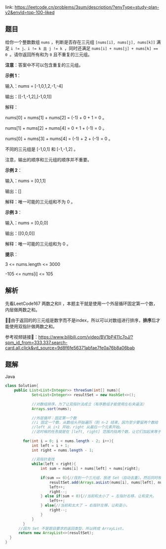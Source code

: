 link: https://leetcode.cn/problems/3sum/description/?envType=study-plan-v2&envId=top-100-liked

## 题目
给你一个整数数组 `nums` ，判断是否存在三元组 `[nums[i], nums[j], nums[k]]` 满足 `i != j、i != k 且 j != k `，同时还满足 `nums[i] + nums[j] + nums[k] == 0 `。请你返回所有和为 `0` 且不重复的三元组。

**注意**：答案中不可以包含重复的三元组。

**示例 1**：

输入：nums = [-1,0,1,2,-1,-4]

输出：[[-1,-1,2],[-1,0,1]]

解释：

nums[0] + nums[1] + nums[2] = (-1) + 0 + 1 = 0 。

nums[1] + nums[2] + nums[4] = 0 + 1 + (-1) = 0 。

nums[0] + nums[3] + nums[4] = (-1) + 2 + (-1) = 0 。

不同的三元组是 [-1,0,1] 和 [-1,-1,2] 。

注意，输出的顺序和三元组的顺序并不重要。

**示例 2**：

输入：nums = [0,1,1]

输出：[]

解释：唯一可能的三元组和不为 0 。

**示例 3**：

输入：nums = [0,0,0]

输出：[[0,0,0]]

解释：唯一可能的三元组和为 0 。

**提示**：

3 <= nums.length <= 3000

-105 <= nums[i] <= 105

## 解析
先看LeetCode167 两数之和II ，本题主干就是使用一个外层循环固定第一个数，内层做两数之和。

👩‍💻由于返回的的三元组是数字而不是index，所以可以对数组进行排序，**排序**后才能使用双指针做两数之和。

参考视频链接🔗：https://www.bilibili.com/video/BV1bP411c7oJ/?spm_id_from=333.337.search-card.all.click&vd_source=9d8f6fe56371abfae7fe0a76b8a06bab
## 题解
Java
```java
class Solution{
  	public List<List<Integer>> threeSum(int[] nums){
    		Set<List<Integer>> resultSet = new HashSet<>();
    
    		//对数组排序，为了让双指针法成立（有序数组才能使用左右夹逼法）
    		Arrays.sort(nums);
    
    		//外层循环：固定第一个数
      	    //i 固定一个数，从数组头开始遍历（到 n-2 结束，因为至少要留两个数给 left 和 right）。
			//left 从 i+1 开始，right 从最后一个元素开始。
			//这时候的任务就是在 [left, right] 范围内找两个数，让它们加起来等于 -nums[i]。
      
      	for(int i = 0; i < nums.length - 2; i++){
          	int left = i + 1;
          	int right = nums.length - 1;
          
          	//双指针查找
          	while(left < right){
              	int sum = nums[i] + nums[left] + nums[right];
              
              	if(sum == 0){//找到一个三元组，放进 Set（自动去重）。然后同时移动左右指针。
                  	resultSet.add(Arrays.asList(nums[i], nums[left], nums[right]));
                  	left++;
                  	right--;
                } else if(sum < 0){//当前和太小了 → 左指针右移，让和变大。
                  	left++;
                } else{//当前和太大了 → 右指针左移，让和变小。
                  	right--;
                }
            }
        }
      //因为 Set 不是题目要求的返回类型，所以转成 ArrayList。
      return new ArrayList<>(resultSet);
  }
}
```
